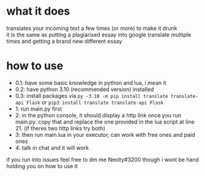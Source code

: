 # what it does

translates your incoming text a few times (or more) to make it drunk\
it is the same as putting a plagiarised essay into google translate multiple times and getting a brand new different essay

# how to use

* 0.1: have some basic knowledge in python and lua, i mean it
* 0.2: have python 3.10 (recommended version) installed
* 0.3: install packages via `py -3.10 -m pip install translate translate-api Flask` or `pip3 install translate translate-api Flask`
* 1: run main.py first
* 2: in the python console, it should display a http link once you run main.py. copy that and replace the one provided in the lua script at line 21. (if theres two http links try both)
* 3: then run main.lua in your executor, can work with free ones and paid ones
* 4: talk in chat and it will work

if you run into issues feel free to dm me Nexity#3200 though i wont be hand holding you on how to use it

